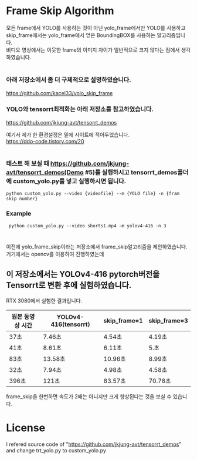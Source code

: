 # Frame Skip Algorithm
모든 frame에서 YOLO를 사용하는 것이 아닌 yolo_frame에서만 YOLO를 사용하고 skip_frame에서는 yolo_frame에서 얻은 BoundingBOX를 사용하는 알고리즘입니다.   
비디오 영상에서는 이웃한 frame의 이미지 차이가 일반적으로 크지 않다는 점에서 생각하였습니다.  
# 
### 아래 저장소에서 좀 더 구체적으로 설명하였습니다.
https://github.com/kacel33/yolo_skip_frame
### YOLO와 tensorrt최적화는 아래 저장소를 참고하였습니다.
https://github.com/jkjung-avt/tensorrt_demos

여기서 제가 한 환경설정은 밑에 사이트에 적어두었습니다.   
https://ddo-code.tistory.com/20
# 
### 테스트 해 보실 때 https://github.com/jkjung-avt/tensorrt_demos(Demo #5)를 실행하시고 tensorrt_demos폴더에 custom_yolo.py를 넣고 실행하시면 됩니다.
``` 
python custom_yolo.py --video {videofile} --m {YOLO file} -n {fram skip number}
```

### Example
<pre><code> python custom_yolo.py --video shorts1.mp4 -m yolov4-416 -n 3</code></pre>

#  
이전에 yolo_frame_skip이라는 저장소에서 frame_skip알고리즘을 제안하였습니다.    
거기에서는 opencv를 이용하여 진행하였는데  
## 이 저장소에서는 YOLOv4-416 pytorch버전을 Tensorrt로 변환 후에 실험하였습니다.

RTX 3080에서 실험한 결과입니다.

|원본 동영상 시간|YOLOv4-416(tensorrt)|skip_frame=1|skip_frame=3|
|------|---|---|--|
|37초|7.46초|4.54초|4.19초|
|41초|8.61초|6.11초|5.초|
|83초|13.58초|10.96초|8.99초|
|32초|7.94초|4.98초|4.58초|
|396초|121초|83.57초|70.78초|

frame_skip을 한번하면 속도가 2배는 아니지만 크게 향상된다는 것을 보실 수 있습니다.


# License

I refered source code of "https://github.com/jkjung-avt/tensorrt_demos" and change trt_yolo.py to custom_yolo.py 